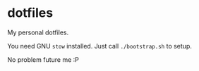 # dotfiles

My personal dotfiles.

You need GNU `stow` installed.
Just call `./bootstrap.sh` to setup.

No problem future me :P
